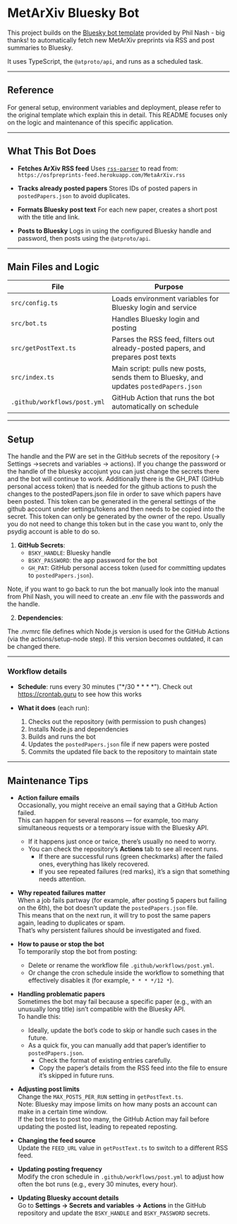 # MetArXiv Bluesky Bot

This project builds on the [Bluesky bot template](https://github.com/philnash/bsky-bot) provided by Phil Nash - big thanks! to automatically fetch new MetArXiv preprints via RSS and post summaries to Bluesky.

It uses TypeScript, the `@atproto/api`, and runs as a scheduled task.

---

## Reference

For general setup, environment variables and deployment, please refer to the original template which explain this in detail. This README focuses only on the logic and maintenance of this specific application. 

---

## What This Bot Does

* **Fetches ArXiv RSS feed**
  Uses [`rss-parser`](https://www.npmjs.com/package/rss-parser) to read from:
  `https://osfpreprints-feed.herokuapp.com/MetaArXiv.rss`

* **Tracks already posted papers**
  Stores IDs of posted papers in `postedPapers.json` to avoid duplicates.

* **Formats Bluesky post text**
  For each new paper, creates a short post with the title and link.

* **Posts to Bluesky**
  Logs in using the configured Bluesky handle and password, then posts using the `@atproto/api`.

---

## Main Files and Logic

| File                 | Purpose                                                                               |
| -------------------- | ------------------------------------------------------------------------------------- |
| `src/config.ts`      | Loads environment variables for Bluesky login and service                             |
| `src/bot.ts`         | Handles Bluesky login and posting                                                     |
| `src/getPostText.ts` | Parses the RSS feed, filters out already-posted papers, and prepares post texts       |
| `src/index.ts`       | Main script: pulls new posts, sends them to Bluesky, and updates `postedPapers.json`  |
| `.github/workflows/post.yml` | GitHub Action that runs the bot automatically on schedule |

---

## Setup

The handle and the PW are set in the GitHub secrets of the repository (-> Settings ->secrets and variables -> actions). 
If you change the password or the handle of the bluesky accojunt you can just change the secrets there and the bot will continue to work.
Additionally there is the GH_PAT (GitHub personal access token) that is needed for the github actions to push the changes to the postedPapers.json file in order to save which papers have been posted.
This token can be generated in the general settings of the github account under settings/tokens and then needs to be copied into the secret. This token can only be generated by the owner of the repo.
Usually you do not need to change this token but in the case you want to, only the psydig account is able to do so.

1. **GitHub Secrets**:
   - `BSKY_HANDLE`: Bluesky handle
   - `BSKY_PASSWORD`: the app password for the bot
   - `GH_PAT`: GitHub personal access token (used for committing updates to `postedPapers.json`). 

Note, if you want to go back to run the bot manually look into the manual from Phil Nash, you will need to create an .env file with the passwords and the handle. 

2. **Dependencies**:

The .nvmrc file defines which Node.js version is used for the GitHub Actions (via the actions/setup-node step). If this version becomes outdated, it can be changed there. 
	
---

### Workflow details

- **Schedule**: runs every 30 minutes ("*/30 * * * *"). Check out https://crontab.guru to see how this works
  
- **What it does** (each run):
  1. Checks out the repository (with permission to push changes)
  2. Installs Node.js and dependencies
  3. Builds and runs the bot
  4. Updates the `postedPapers.json` file if new papers were posted
  5. Commits the updated file back to the repository to maintain state

---

## Maintenance Tips

- **Action failure emails**  
  Occasionally, you might receive an email saying that a GitHub Action failed.  
  This can happen for several reasons — for example, too many simultaneous requests or a temporary issue with the Bluesky API.  
  - If it happens just once or twice, there’s usually no need to worry.  
  - You can check the repository’s **Actions** tab to see all recent runs.  
    - If there are successful runs (green checkmarks) after the failed ones, everything has likely recovered.  
    - If you see repeated failures (red marks), it’s a sign that something needs attention.

- **Why repeated failures matter**  
  When a job fails partway (for example, after posting 5 papers but failing on the 6th), the bot doesn’t update the `postedPapers.json` file.  
  This means that on the next run, it will try to post the same papers again, leading to duplicates or spam.  
  That’s why persistent failures should be investigated and fixed.

- **How to pause or stop the bot**  
  To temporarily stop the bot from posting:
  - Delete or rename the workflow file `.github/workflows/post.yml`.  
  - Or change the cron schedule inside the workflow to something that effectively disables it (for example, `* * * */12 *`).

- **Handling problematic papers**  
  Sometimes the bot may fail because a specific paper (e.g., with an unusually long title) isn’t compatible with the Bluesky API.  
  To handle this:
  - Ideally, update the bot’s code to skip or handle such cases in the future.  
  - As a quick fix, you can manually add that paper’s identifier to `postedPapers.json`.  
    - Check the format of existing entries carefully.  
    - Copy the paper’s details from the RSS feed into the file to ensure it’s skipped in future runs.

- **Adjusting post limits**  
  Change the `MAX_POSTS_PER_RUN` setting in `getPostText.ts`.  
  Note: Bluesky may impose limits on how many posts an account can make in a certain time window.  
  If the bot tries to post too many, the GitHub Action may fail before updating the posted list, leading to repeated reposting.

- **Changing the feed source**  
  Update the `FEED_URL` value in `getPostText.ts` to switch to a different RSS feed.

- **Updating posting frequency**  
  Modify the cron schedule in `.github/workflows/post.yml` to adjust how often the bot runs (e.g., every 30 minutes, every hour).

- **Updating Bluesky account details**  
  Go to **Settings → Secrets and variables → Actions** in the GitHub repository and update the `BSKY_HANDLE` and `BSKY_PASSWORD` secrets.